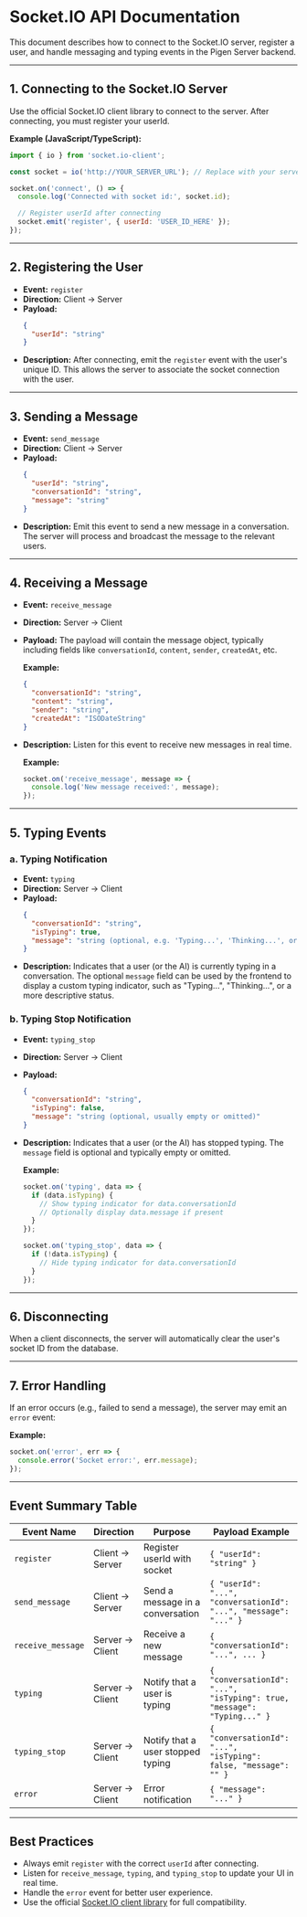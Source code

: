 # Socket.IO API Documentation

This document describes how to connect to the Socket.IO server, register a user, and handle messaging and typing events in the Pigen Server backend.

---

## 1. Connecting to the Socket.IO Server

Use the official Socket.IO client library to connect to the server. After connecting, you must register your userId.

**Example (JavaScript/TypeScript):**

```js
import { io } from 'socket.io-client';

const socket = io('http://YOUR_SERVER_URL'); // Replace with your server URL

socket.on('connect', () => {
  console.log('Connected with socket id:', socket.id);

  // Register userId after connecting
  socket.emit('register', { userId: 'USER_ID_HERE' });
});
```

---

## 2. Registering the User

- **Event:** `register`
- **Direction:** Client → Server
- **Payload:**
  ```json
  {
    "userId": "string"
  }
  ```
- **Description:**
  After connecting, emit the `register` event with the user's unique ID. This allows the server to associate the socket connection with the user.

---

## 3. Sending a Message

- **Event:** `send_message`
- **Direction:** Client → Server
- **Payload:**
  ```json
  {
    "userId": "string",
    "conversationId": "string",
    "message": "string"
  }
  ```
- **Description:**
  Emit this event to send a new message in a conversation. The server will process and broadcast the message to the relevant users.

---

## 4. Receiving a Message

- **Event:** `receive_message`
- **Direction:** Server → Client
- **Payload:**
  The payload will contain the message object, typically including fields like `conversationId`, `content`, `sender`, `createdAt`, etc.

  **Example:**

  ```json
  {
    "conversationId": "string",
    "content": "string",
    "sender": "string",
    "createdAt": "ISODateString"
  }
  ```

- **Description:**
  Listen for this event to receive new messages in real time.

  **Example:**

  ```js
  socket.on('receive_message', message => {
    console.log('New message received:', message);
  });
  ```

---

## 5. Typing Events

### a. Typing Notification

- **Event:** `typing`
- **Direction:** Server → Client
- **Payload:**
  ```json
  {
    "conversationId": "string",
    "isTyping": true,
    "message": "string (optional, e.g. 'Typing...', 'Thinking...', or reasoning text)"
  }
  ```
- **Description:**
  Indicates that a user (or the AI) is currently typing in a conversation. The optional `message` field can be used by the frontend to display a custom typing indicator, such as "Typing...", "Thinking...", or a more descriptive status.

### b. Typing Stop Notification

- **Event:** `typing_stop`
- **Direction:** Server → Client
- **Payload:**
  ```json
  {
    "conversationId": "string",
    "isTyping": false,
    "message": "string (optional, usually empty or omitted)"
  }
  ```
- **Description:**
  Indicates that a user (or the AI) has stopped typing. The `message` field is optional and typically empty or omitted.

  **Example:**

  ```js
  socket.on('typing', data => {
    if (data.isTyping) {
      // Show typing indicator for data.conversationId
      // Optionally display data.message if present
    }
  });

  socket.on('typing_stop', data => {
    if (!data.isTyping) {
      // Hide typing indicator for data.conversationId
    }
  });
  ```

---

## 6. Disconnecting

When a client disconnects, the server will automatically clear the user's socket ID from the database.

---

## 7. Error Handling

If an error occurs (e.g., failed to send a message), the server may emit an `error` event:

**Example:**

```js
socket.on('error', err => {
  console.error('Socket error:', err.message);
});
```

---

## Event Summary Table

| Event Name        | Direction       | Purpose                           | Payload Example                                                         |
| ----------------- | --------------- | --------------------------------- | ----------------------------------------------------------------------- |
| `register`        | Client → Server | Register userId with socket       | `{ "userId": "string" }`                                                |
| `send_message`    | Client → Server | Send a message in a conversation  | `{ "userId": "...", "conversationId": "...", "message": "..." }`        |
| `receive_message` | Server → Client | Receive a new message             | `{ "conversationId": "...", ... }`                                      |
| `typing`          | Server → Client | Notify that a user is typing      | `{ "conversationId": "...", "isTyping": true, "message": "Typing..." }` |
| `typing_stop`     | Server → Client | Notify that a user stopped typing | `{ "conversationId": "...", "isTyping": false, "message": "" }`         |
| `error`           | Server → Client | Error notification                | `{ "message": "..." }`                                                  |

---

## Best Practices

- Always emit `register` with the correct `userId` after connecting.
- Listen for `receive_message`, `typing`, and `typing_stop` to update your UI in real time.
- Handle the `error` event for better user experience.
- Use the official [Socket.IO client library](https://socket.io/docs/v4/client-api/) for full compatibility.
